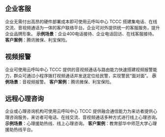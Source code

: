 ## 企业客服
企业无需付出高昂的硬件部署成本即可使用云呼叫中心 TCCC 搭建集电话、在线交流、音视频通话为一体的客户联络平台。企业可对外提供统一的客服服务，提升企业品牌形象。
**示例场景**：企业400电话接待、企业电话回访、在线客服接待。
**客户案例**：腾讯微保、利宝保险。

## 视频报警
企业可使用云呼叫中心 TCCC 提供的音视频通话与路由能力快速搭建视频报警能力，群众可通过小程序拨打视频通话并发送定位给民警，实现警民“面对面”。
**示例场景**：音视频报警。
**客户案例**：腾讯微保、利宝保险。

## 远程心理咨询
企业或心理咨询机构可使用云呼叫中心 TCCC 提供融合通信能力为来访者提供心理咨询服务，来访者可电话、在线交流、音视频通话多种方式进行线上心理咨询。
**示例场景**：心理援助热线、线上心理咨询。
**客户案例**：教育部华中师范大学心理援助热线平台。
